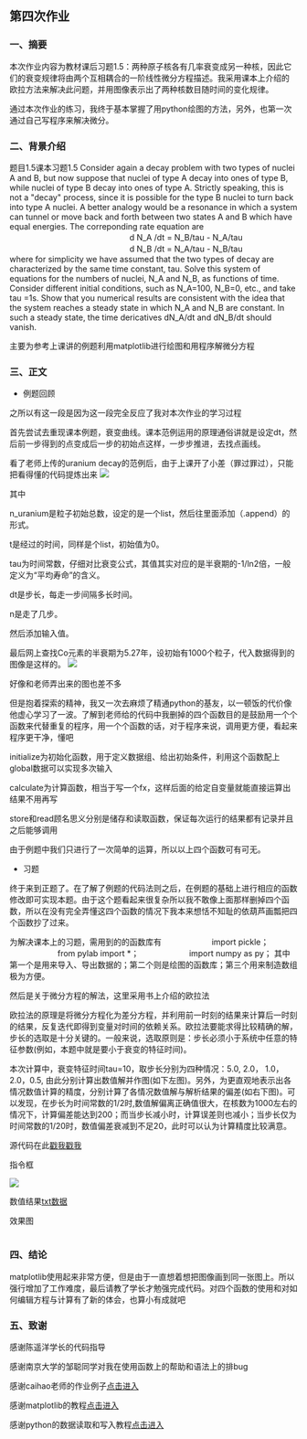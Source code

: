 ## 第四次作业
### 一、摘要
本次作业内容为教材课后习题1.5：两种原子核各有几率衰变成另一种核，因此它们的衰变规律将由两个互相耦合的一阶线性微分方程描述。我采用课本上介绍的
欧拉方法来解决此问题，并用图像表示出了两种核数目随时间的变化规律。 

通过本次作业的练习，我终于基本掌握了用python绘图的方法，另外，也第一次通过自己写程序来解决微分。

### 二、背景介绍
题目1.5课本习题1.5 Consider again  a decay problem with two types of nuclei A and B, but now suppose that nuclei of type A decay into ones of type B, while nuclei of type B decay into ones of type A. Strictly speaking, this is not a "decay" process, since it is possible for the type B nuclei to turn back into type A nuclei. A better analogy would be a resonance in which a system can tunnel or move back and forth between two states A and B which have equal energies. The correponding rate equation are   
　　　　　　　　　　　　　　　d N_A /dt = N_B/tau - N_A/tau  
　　　　　　　　　　　　　　　d N_B /dt = N_A/tau - N_B/tau  
where for simplicity we have assumed that the two types of decay are characterized by the same time constant, tau. Solve this system of equations for the numbers of nuclei, N_A and N_B, as functions of time. Consider different initial conditions, such as N_A=100, N_B=0, etc., and take tau =1s. Show that you numerical results are consistent with the idea that the system reaches a steady state in which N_A and N_B are constant. In such a steady state, the time dericatives dN_A/dt and dN_B/dt should vanish.
 
 主要为参考上课讲的例题利用matplotlib进行绘图和用程序解微分方程
 
 ### 三、正文
 - 例题回顾
 
 之所以有这一段是因为这一段完全反应了我对本次作业的学习过程
 
 首先尝试去重现课本例题，衰变曲线。课本范例运用的原理通俗讲就是设定dt，然后前一步得到的点变成后一步的初始点这样，一步步推进，去找点画线。
 
 看了老师上传的uranium decay的范例后，由于上课开了小差（罪过罪过），只能把看得懂的代码提炼出来
 ![](https://github.com/zhaozhanyi0804/computationalphysics_N2015301020052/blob/master/Homework_4/4-1.png)
 
其中

n_uranium是粒子初始总数，设定的是一个list，然后往里面添加（.append）的形式。

t是经过的时间，同样是个list，初始值为0。

tau为时间常数，仔细对比衰变公式，其值其实对应的是半衰期的-1/ln2倍，一般定义为“平均寿命”的含义。

dt是步长，每走一步间隔多长时间。

n是走了几步。

然后添加输入值。

最后网上查找Co元素的半衰期为5.27年，设初始有1000个粒子，代入数据得到的图像是这样的。
 ![](https://github.com/zhaozhanyi0804/computationalphysics_N2015301020052/blob/master/Homework_4/4-2.png)
 
 好像和老师弄出来的图也差不多
 
 但是抱着探索的精神，我又一次去麻烦了精通python的基友，以一顿饭的代价像他虚心学习了一波。了解到老师给的代码中我删掉的四个函数目的是鼓励用一个个函数来代替重复的程序，用一个个函数的话，对于程序来说，调用更方便，看起来程序更干净，懂吧

 initialize为初始化函数，用于定义数据组、给出初始条件，利用这个函数配上global数据可以实现多次输入
 
 calculate为计算函数，相当于写一个fx，这样后面的给定自变量就能直接运算出结果不用再写
 
 store和read顾名思义分别是储存和读取函数，保证每次运行的结果都有记录并且之后能够调用
 
 由于例题中我们只进行了一次简单的运算，所以以上四个函数可有可无。
 
 - 习题
 
终于来到正题了。在了解了例题的代码法则之后，在例题的基础上进行相应的函数修改即可实现本题。由于这个题看起来很复杂所以我不敢像上面那样删掉四个函数，所以在没有完全弄懂这四个函数的情况下我本来想恬不知耻的依葫芦画瓢把四个函数抄了过来。

为解决课本上的习题，需用到的的函数库有
　　　　　　import pickle；
　　　　　　from pylab import *；
　　　　　　import numpy as py；
其中第一个是用来导入、导出数据的；第二个则是绘图的函数库；第三个用来制造数组极为方便。
  
然后是关于微分方程的解法，这里采用书上介绍的欧拉法

欧拉法的原理是将微分方程化为差分方程，并利用前一时刻的结果来计算后一时刻的结果，反复迭代即得到变量对时间的依赖关系。欧拉法要能求得比较精确的解，步长的选取是十分关键的。一般来说，选取原则是：步长必须小于系统中任意的特征参数(例如，本题中就是要小于衰变的特征时间)。

本次计算中，衰变特征时间tau=10，取步长分别为四种情况：5.0, 2.0， 1.0， 2.0，0.5, 由此分别计算出数值解并作图(如下左图)。另外，为更直观地表示出各情况数值计算的精度，分别计算了各情况数值解与解析结果的偏差(如右下图)。可以发现，在步长为时间常数的1/2时,数值解偏离正确值很大，在核数为1000左右的情况下，计算偏差能达到200；而当步长减小时，计算误差则也减小；当步长仅为时间常数的1/20时，数值偏差衰减到不足20，此时可以认为计算精度比较满意。

源代码在此[戳我戳我](https://github.com/zhaozhanyi0804/computationalphysics_N2015301020052/blob/master/Homework_4/Word4.py)

指令框

![](https://github.com/zhaozhanyi0804/computationalphysics_N2015301020052/blob/master/Homework_4/4-3.png)

数值结果[txt数据](https://github.com/zhaozhanyi0804/computationalphysics_N2015301020052/blob/master/Homework_4/text_4)

效果图

![]()

### 四、结论
matplotlib使用起来非常方便，但是由于一直想着想把图像画到同一张图上。所以强行增加了工作难度，最后请教了学长才勉强完成代码。对四个函数的使用和对如何编辑方程与计算有了新的体会，也算小有成就吧

### 五、致谢
感谢陈遥洋学长的代码指导

感谢南京大学的邹聪同学对我在使用函数上的帮助和语法上的排bug

感谢caihao老师的作业例子[点击进入](https://github.com/caihao/computational_physics_whu/tree/master/chapter1)

感谢matplotlib的教程[点击进入](http://liam0205.me/2014/09/11/matplotlib-tutorial-zh-cn/) 

感谢python的数据读取和写入教程[点击进入](http://www.ibm.com/developerworks/cn/opensource/os-python8/)




 


 
